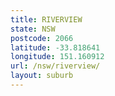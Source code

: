 ```yaml
---
title: RIVERVIEW
state: NSW
postcode: 2066
latitude: -33.818641
longitude: 151.160912
url: /nsw/riverview/
layout: suburb
---
```

